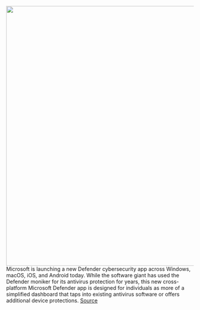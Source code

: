<img src='https://cdn.vox-cdn.com/thumbor/fct1dIgxuOm2yqOcNbdtFaqbnGE=/0x0:3600x2477/1200x800/filters:focal(1512x951:2088x1527)/cdn.vox-cdn.com/uploads/chorus_image/image/70982919/defendermobile.0.jpg' width='700px' /><br/>
Microsoft is launching a new Defender cybersecurity app across Windows, macOS, iOS, and Android today. While the software giant has used the Defender moniker for its antivirus protection for years, this new cross-platform Microsoft Defender app is designed for individuals as more of a simplified dashboard that taps into existing antivirus software or offers additional device protections.
<a href='https://www.theverge.com/2022/6/16/23170743/microsoft-defender-ios-android-mac-windows-app-dashboard-microsoft-365'> Source <a/>